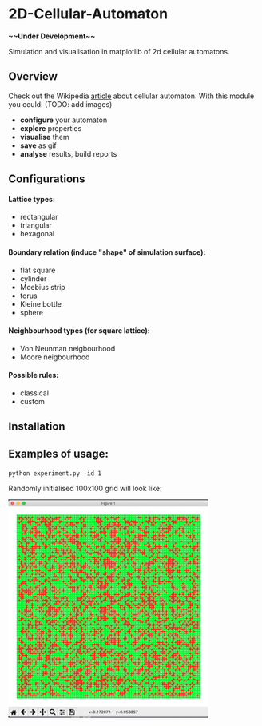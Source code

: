 # 2D-Cellular-Automaton
**~~Under Development~\~**

Simulation and visualisation in matplotlib of 2d cellular automatons.

## Overview 
Check out the Wikipedia [article](https://en.wikipedia.org/wiki/Cellular_automaton) about cellular automaton.
With this module you could: (TODO: add images)
- **configure** your automaton
- **explore** properties
- **visualise** them
- **save** as gif
- **analyse** results, build reports 

## Configurations

#### Lattice types:
- rectangular
- triangular
- hexagonal

#### Boundary relation (induce "shape" of simulation surface):
- flat square
- cylinder
- Moebius strip
- torus
- Kleine bottle
- sphere

#### Neighbourhood types (for square lattice):
- Von Neunman neigbourhood
- Moore neigbourhood

#### Possible rules:
- classical
- custom

## Installation

## Examples of usage:
`python experiment.py -id 1`

Randomly initialised 100x100 grid will look like:

<img src="images/random_init.jpeg" width="400"/> 
